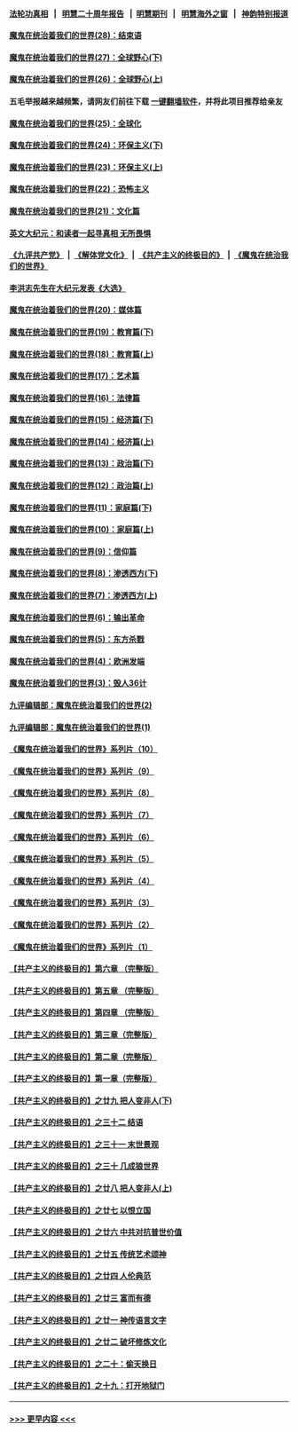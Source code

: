 #### [法轮功真相](https://github.com/gfw-breaker/truth/blob/master/README.md?t=0) &nbsp;&nbsp;|&nbsp;&nbsp; [明慧二十周年报告](https://github.com/gfw-breaker/mh-reports/blob/master/README.md?t=0) &nbsp;&nbsp;|&nbsp;&nbsp;[明慧期刊](https://github.com/gfw-breaker/mh-qikan) &nbsp;&nbsp;|&nbsp;&nbsp; [明慧海外之窗](https://github.com/gfw-breaker/mh-news/blob/master/README.md?t=0) &nbsp;&nbsp;|&nbsp;&nbsp; [神韵特别报道](https://github.com/gfw-breaker/mh-news/blob/master/shenyun.md?t=0)
#### [魔鬼在统治着我们的世界(28)：结束语](../pages/nsc422/n10936246.md?t=07192101) 
#### [魔鬼在统治着我们的世界(27)：全球野心(下)](../pages/nsc422/n10928319.md?t=07192101) 
#### [魔鬼在统治着我们的世界(26)：全球野心(上)](../pages/nsc422/n10900318.md?t=07192101) 
#### 五毛举报越来越频繁，请网友们前往下载 [一键翻墙软件](https://github.com/gfw-breaker/ssr-accounts)，并将此项目推荐给亲友
#### [魔鬼在统治着我们的世界(25)：全球化](../pages/nsc422/n10788205.md?t=07192101) 
#### [魔鬼在统治着我们的世界(24)：环保主义(下)](../pages/nsc422/n10695307.md?t=07192101) 
#### [魔鬼在统治着我们的世界(23)：环保主义(上)](../pages/nsc422/n10688613.md?t=07192101) 
#### [魔鬼在统治着我们的世界(22)：恐怖主义](../pages/nsc422/n10614727.md?t=07192101) 
#### [魔鬼在统治着我们的世界(21)：文化篇](../pages/nsc422/n10597706.md?t=07192101) 
#### [英文大纪元：和读者一起寻真相 无所畏惧](../pages/nsc422/n12542027.md?t=07192101) 
#### [《九评共产党》](https://github.com/begood0513/9ping.md/blob/master/README.md) &nbsp;|&nbsp; [《解体党文化》](../../../../jtdwh.md/blob/master/README.md)  &nbsp;|&nbsp; [《共产主义的终极目的》](../../../../gczydzjmd.md/blob/master/README.md) &nbsp;|&nbsp; [《魔鬼在统治我们的世界》](../../../../mgztzwmdsj.md/blob/master/README.md) 
#### [李洪志先生在大纪元发表《大选》](../pages/nsc422/n12534746.md?t=07192101) 
#### [魔鬼在统治着我们的世界(20)：媒体篇](../pages/nsc422/n10586579.md?t=07192101) 
#### [魔鬼在统治着我们的世界(19)：教育篇(下)](../pages/nsc422/n10564808.md?t=07192101) 
#### [魔鬼在统治着我们的世界(18)：教育篇(上)](../pages/nsc422/n10526970.md?t=07192101) 
#### [魔鬼在统治着我们的世界(17)：艺术篇](../pages/nsc422/n10499093.md?t=07192101) 
#### [魔鬼在统治着我们的世界(16)：法律篇](../pages/nsc422/n10485969.md?t=07192101) 
#### [魔鬼在统治着我们的世界(15)：经济篇(下)](../pages/nsc422/n10469975.md?t=07192101) 
#### [魔鬼在统治着我们的世界(14)：经济篇(上)](../pages/nsc422/n10457370.md?t=07192101) 
#### [魔鬼在统治着我们的世界(13)：政治篇(下)](../pages/nsc422/n10448270.md?t=07192101) 
#### [魔鬼在统治着我们的世界(12)：政治篇(上)](../pages/nsc422/n10444576.md?t=07192101) 
#### [魔鬼在统治着我们的世界(11)：家庭篇(下)](../pages/nsc422/n10440961.md?t=07192101) 
#### [魔鬼在统治着我们的世界(10)：家庭篇(上)](../pages/nsc422/n10435448.md?t=07192101) 
#### [魔鬼在统治着我们的世界(9)：信仰篇](../pages/nsc422/n10432159.md?t=07192101) 
#### [魔鬼在统治着我们的世界(8)：渗透西方(下)](../pages/nsc422/n10429603.md?t=07192101) 
#### [魔鬼在统治着我们的世界(7)：渗透西方(上)](../pages/nsc422/n10426013.md?t=07192101) 
#### [魔鬼在统治着我们的世界(6)：输出革命](../pages/nsc422/n10421536.md?t=07192101) 
#### [魔鬼在统治着我们的世界(5)：东方杀戮](../pages/nsc422/n10417707.md?t=07192101) 
#### [魔鬼在统治着我们的世界(4)：欧洲发端](../pages/nsc422/n10414890.md?t=07192101) 
#### [魔鬼在统治着我们的世界(3)：毁人36计](../pages/nsc422/n10411583.md?t=07192101) 
#### [九评编辑部：魔鬼在统治着我们的世界(2)](../pages/nsc422/n10410036.md?t=07192101) 
#### [九评编辑部：魔鬼在统治着我们的世界(1)](../pages/nsc422/n10406825.md?t=07192101) 
#### [《魔鬼在统治着我们的世界》系列片（10）](../pages/nsc422/n12292670.md?t=07192101) 
#### [《魔鬼在统治着我们的世界》系列片（9）](../pages/nsc422/n12290859.md?t=07192101) 
#### [《魔鬼在统治着我们的世界》系列片（8）](../pages/nsc422/n12287445.md?t=07192101) 
#### [《魔鬼在统治着我们的世界》系列片（7）](../pages/nsc422/n12283425.md?t=07192101) 
#### [《魔鬼在统治着我们的世界》系列片（6）](../pages/nsc422/n12282314.md?t=07192101) 
#### [《魔鬼在统治着我们的世界》系列片（5）](../pages/nsc422/n12281419.md?t=07192101) 
#### [《魔鬼在统治着我们的世界》系列片（4）](../pages/nsc422/n12274024.md?t=07192101) 
#### [《魔鬼在统治着我们的世界》系列片（3）](../pages/nsc422/n12271322.md?t=07192101) 
#### [《魔鬼在统治着我们的世界》系列片（2）](../pages/nsc422/n12269049.md?t=07192101) 
#### [《魔鬼在统治着我们的世界》系列片（1）](../pages/nsc422/n12267575.md?t=07192101) 
#### [【共产主义的终极目的】第六章 （完整版）](../pages/nsc422/n11428913.md?t=07192101) 
#### [【共产主义的终极目的】第五章 （完整版）](../pages/nsc422/n11428912.md?t=07192101) 
#### [【共产主义的终极目的】第四章 （完整版）](../pages/nsc422/n11428907.md?t=07192101) 
#### [【共产主义的终极目的】第三章（完整版）](../pages/nsc422/n11428848.md?t=07192101) 
#### [【共产主义的终极目的】第二章（完整版）](../pages/nsc422/n11428831.md?t=07192101) 
#### [【共产主义的终极目的】第一章（完整版）](../pages/nsc422/n11417651.md?t=07192101) 
#### [【共产主义的终极目的】之廿九 把人变非人(下)](../pages/nsc422/n11344140.md?t=07192101) 
#### [【共产主义的终极目的】之三十二 结语](../pages/nsc422/n11360535.md?t=07192101) 
#### [【共产主义的终极目的】之三十一 末世景观](../pages/nsc422/n11351129.md?t=07192101) 
#### [【共产主义的终极目的】之三十 几成狼世界](../pages/nsc422/n11348280.md?t=07192101) 
#### [【共产主义的终极目的】之廿八 把人变非人(上)](../pages/nsc422/n11340492.md?t=07192101) 
#### [【共产主义的终极目的】之廿七 以恨立国](../pages/nsc422/n11336944.md?t=07192101) 
#### [【共产主义的终极目的】之廿六 中共对抗普世价值](../pages/nsc422/n11324785.md?t=07192101) 
#### [【共产主义的终极目的】之廿五 传统艺术颂神](../pages/nsc422/n11296396.md?t=07192101) 
#### [【共产主义的终极目的】之廿四 人伦典范](../pages/nsc422/n11296397.md?t=07192101) 
#### [【共产主义的终极目的】之廿三 富而有德](../pages/nsc422/n11283598.md?t=07192101) 
#### [【共产主义的终极目的】之廿一 神传语言文字](../pages/nsc422/n11263265.md?t=07192101) 
#### [【共产主义的终极目的】之廿二 破坏修炼文化](../pages/nsc422/n11245728.md?t=07192101) 
#### [【共产主义的终极目的】之二十：偷天换日](../pages/nsc422/n11238846.md?t=07192101) 
#### [【共产主义的终极目的】之十九：打开地狱门](../pages/nsc422/n11206376.md?t=07192101) 

----
#### [ >>> 更早内容 <<< ](../indexes/nsc422-earlier.md)
